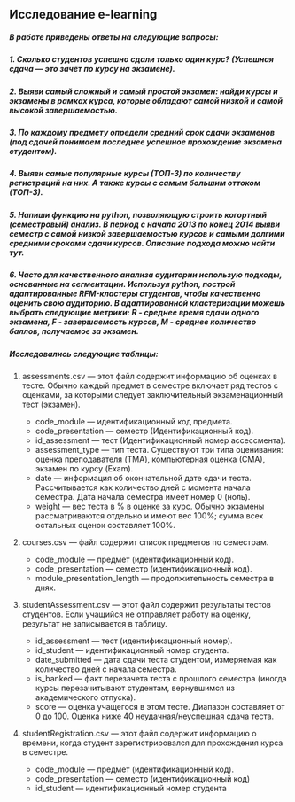 ## Исследование e-learning

##### В работе приведены ответы на следующие вопросы:

   ##### 1. Сколько студентов успешно сдали только один курс? (Успешная сдача — это зачёт по курсу на экзамене).

   ##### 2. Выяви самый сложный и самый простой экзамен: найди курсы и экзамены в рамках курса, которые обладают самой низкой и самой высокой завершаемостью. 

   ##### 3. По каждому предмету определи средний срок сдачи экзаменов (под сдачей понимаем последнее успешное прохождение экзамена студентом).

   ##### 4. Выяви самые популярные курсы (ТОП-3) по количеству регистраций на них. А также курсы с самым большим оттоком (ТОП-3).

   ##### 5. Напиши функцию на python, позволяющую строить когортный (семестровый) анализ. В период с начала 2013 по конец 2014 выяви семестр с самой низкой завершаемостью курсов и самыми долгими средними сроками сдачи курсов. Описание подхода можно найти тут. 

   ##### 6. Часто для качественного анализа аудитории использую подходы, основанные на сегментации. Используя python, построй адаптированные RFM-кластеры студентов, чтобы качественно оценить свою аудиторию. В адаптированной кластеризации можешь выбрать следующие метрики: R - среднее время сдачи одного экзамена, F - завершаемость курсов, M - среднее количество баллов, получаемое за экзамен.


##### Исследовались следующие таблицы:
1. assessments.csv — этот файл содержит информацию об оценках в тесте. Обычно каждый предмет в семестре включает ряд тестов с оценками, за которыми следует заключительный экзаменационный тест (экзамен).
    + code_module — идентификационный код предмета.
    + code_presentation — семестр (Идентификационный код).
    + id_assessment — тест (Идентификационный номер ассессмента).
    + assessment_type — тип теста. Существуют три типа оценивания: оценка преподавателя (TMA), компьютерная оценка (СМА), экзамен по курсу (Exam).
    + date — информация об окончательной дате сдачи теста. Рассчитывается как количество дней с момента начала семестра. Дата начала семестра имеет номер 0 (ноль).
    + weight — вес теста в % в оценке за курс. Обычно экзамены рассматриваются отдельно и имеют вес 100%; сумма всех остальных оценок составляет 100%.

2. courses.csv — файл содержит список предметов по семестрам.
    + code_module — предмет (идентификационный код).
    + code_presentation — семестр (идентификационный код).
    + module_presentation_length — продолжительность семестра в днях.

3. studentAssessment.csv — этот файл содержит результаты тестов студентов. Если учащийся не отправляет работу на оценку, результат не записывается в таблицу.
    + id_assessment — тест (идентификационный номер).
    + id_student — идентификационный номер студента.
    + date_submitted — дата сдачи теста студентом, измеряемая как количество дней с начала семестра.
    + is_banked — факт перезачета теста с прошлого семестра (иногда курсы перезачитывают студентам, вернувшимся из академического отпуска).
    + score — оценка учащегося в этом тесте. Диапазон составляет от 0 до 100. Оценка ниже 40 неудачная/неуспешная сдача теста.

4. studentRegistration.csv — этот файл содержит информацию о времени, когда студент зарегистрировался для прохождения курса в семестре.
    + code_module — предмет (идентификационный код).
    + code_presentation — семестр (идентификационный код)
    + id_student — идентификационный номер студента
